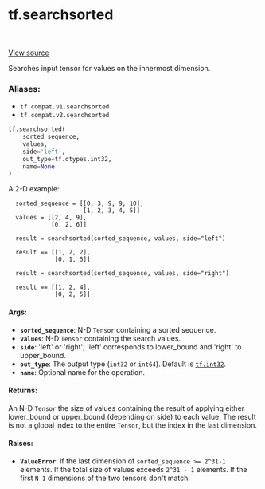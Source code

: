 <div itemscope itemtype="http://developers.google.com/ReferenceObject">
<meta itemprop="name" content="tf.searchsorted" />
<meta itemprop="path" content="Stable" />
</div>

# tf.searchsorted

<!-- Insert buttons -->

<table class="tfo-notebook-buttons tfo-api" align="left">
</table>

<a target="_blank" href="/code/stable/tensorflow/python/ops/array_ops.py">View source</a>



<!-- Start diff -->
Searches input tensor for values on the innermost dimension.

### Aliases:

* `tf.compat.v1.searchsorted`
* `tf.compat.v2.searchsorted`


``` python
tf.searchsorted(
    sorted_sequence,
    values,
    side='left',
    out_type=tf.dtypes.int32,
    name=None
)
```



<!-- Placeholder for "Used in" -->

A 2-D example:

```
  sorted_sequence = [[0, 3, 9, 9, 10],
                     [1, 2, 3, 4, 5]]
  values = [[2, 4, 9],
            [0, 2, 6]]

  result = searchsorted(sorted_sequence, values, side="left")

  result == [[1, 2, 2],
             [0, 1, 5]]

  result = searchsorted(sorted_sequence, values, side="right")

  result == [[1, 2, 4],
             [0, 2, 5]]
```

#### Args:


* <b>`sorted_sequence`</b>: N-D `Tensor` containing a sorted sequence.
* <b>`values`</b>: N-D `Tensor` containing the search values.
* <b>`side`</b>: 'left' or 'right'; 'left' corresponds to lower_bound and 'right' to
  upper_bound.
* <b>`out_type`</b>: The output type (`int32` or `int64`).  Default is <a href="../tf.md#int32"><code>tf.int32</code></a>.
* <b>`name`</b>: Optional name for the operation.


#### Returns:

An N-D `Tensor` the size of values containing the result of applying either
lower_bound or upper_bound (depending on side) to each value.  The result
is not a global index to the entire `Tensor`, but the index in the last
dimension.



#### Raises:


* <b>`ValueError`</b>: If the last dimension of `sorted_sequence >= 2^31-1` elements.
            If the total size of values exceeds `2^31 - 1` elements.
            If the first `N-1` dimensions of the two tensors don't match.